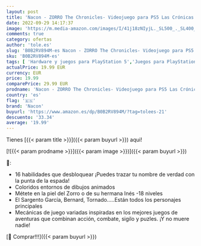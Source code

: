 ```yaml
---
layout: post
title: 'Nacon - ZORRO The Chronicles- Videojuego para PS5 Las Crónicas del Zorro [Versión Española]'
date: 2022-09-29 14:17:37
image: 'https://m.media-amazon.com/images/I/41j18zNIyjL._SL500_._SL400_.jpg'
comments: true
category: ofertas
author: 'tole.es'
slug: 'B0B2RV894M-es Nacon - ZORRO The Chronicles- Videojuego para PS5 Las...'
sku: 'B0B2RV894M-es'
tags: [ 'Hardware y juegos para PlayStation 5','Juegos para PlayStation 5','Videojuegos','nacon','ps5','🇪🇸', ]
actualPrice: 19.99 EUR
currency: EUR
price: 19.99
comparePrice: 29.99 EUR
prodname: 'Nacon - ZORRO The Chronicles- Videojuego para PS5 Las Crónicas del Zorro [Versión Española]'
country: 'es'
flag: '🇪🇸'
brand: 'Nacon'
buyurl: 'https://www.amazon.es/dp/B0B2RV894M/?tag=tolees-21'
descuento: '33.34'
average: '19.99'
---
```


Tienes [{{< param title >}}]({{< param buyurl >}}) aqui!

[![{{< param prodname >}}]({{< param image >}})]({{< param buyurl >}})

🔎:

- 16 habilidades que desbloquear ¡Puedes trazar tu nombre de verdad con la punta de la espada!
- Coloridos entornos de dibujos animados
- Métete en la piel del Zorro o de su hermana Inés -18 niveles
- El Sargento García, Bernard, Tornado…..Están todos los personajes principales
- Mecánicas de juego variadas inspiradas en los mejores juegos de aventuras que combinan acción, combate, sigilo y puzles. ¡Y no muere nadie!

[🛒 Comprar!!!]({{< param buyurl >}})
